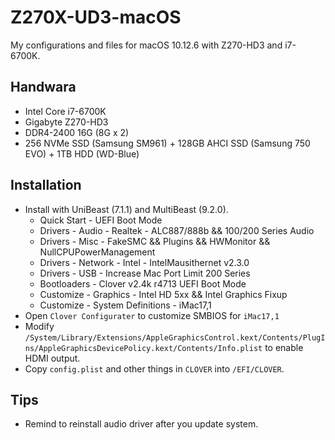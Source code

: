 # Z270X-UD3-macOS
My configurations and files for macOS 10.12.6 with Z270-HD3 and i7-6700K.

## Handwara
* Intel Core i7-6700K
* Gigabyte Z270-HD3
* DDR4-2400 16G (8G x 2)
* 256 NVMe SSD (Samsung SM961) + 128GB AHCI SSD (Samsung 750 EVO) + 1TB HDD (WD-Blue)

## Installation
* Install with UniBeast (7.1.1) and MultiBeast (9.2.0).
  * Quick Start - UEFI Boot Mode
  * Drivers - Audio - Realtek - ALC887/888b && 100/200 Series Audio
  * Drivers - Misc - FakeSMC && Plugins && HWMonitor && NullCPUPowerManagement
  * Drivers - Network - Intel - IntelMausithernet v2.3.0
  * Drivers - USB - Increase Mac Port Limit 200 Series
  * Bootloaders - Clover v2.4k r4713 UEFI Boot Mode
  * Customize - Graphics - Intel HD 5xx && Intel Graphics Fixup
  * Customize - System Definitions - iMac17,1
* Open `Clover Configurater` to customize SMBIOS for `iMac17,1`
* Modify `/System/Library/Extensions/AppleGraphicsControl.kext/Contents/PlugIns/AppleGraphicsDevicePolicy.kext/Contents/Info.plist` to enable HDMI output.
* Copy `config.plist` and other things in `CLOVER` into `/EFI/CLOVER`.

## Tips

- Remind to reinstall audio driver after you update system.